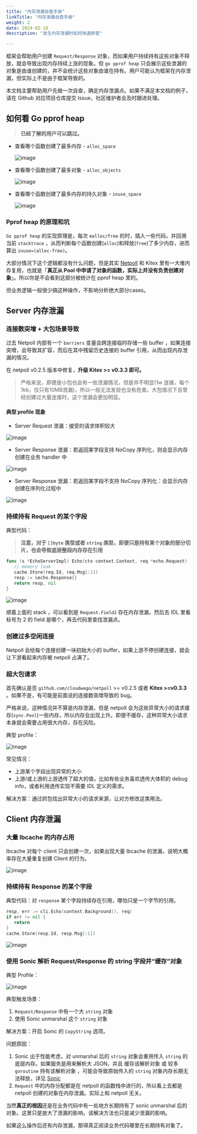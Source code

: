 ```yaml
---
title: "内存泄漏自查手册"
linkTitle: "内存泄漏自查手册"
weight: 2
date: 2024-02-18
description: "发生内存泄漏时如何快速排查"

---
```


框架会帮助用户创建 `Request/Response` 对象，而如果用户持续持有这些对象不释放，就会导致出现内存持续上涨的现象。但 `go pprof heap` 只会展示这些泄漏的对象是由谁创建的，并不会统计这些对象由谁在持有。用户可能认为框架在内存泄漏，但实际上不是由于框架导致的。

本文档主要帮助用户先做一次自查，确定内存泄漏点。如果不满足本文档的例子，请在 Github 对应项目仓库提交 Issue，社区维护者会及时跟进处理。

## 如何看 Go pprof heap

> **已经了解的用户可以跳过。**

- 查看哪个函数创建了最多内存 - `alloc_space`

  ![image](/img/blog/Kitex_self_check/alloc_space.png)
  
- 查看哪个函数创建了最多对象 - `alloc_objects`

  ![image](/img/blog/Kitex_self_check/alloc_objects.png)

- 查看哪个函数创建了最多内存的持久对象 - `inuse_space`

  ![image](/img/blog/Kitex_self_check/inuse_space.png)

### Pprof heap 的原理和坑

`Go pprof heap` 的实现原理是，每次 `malloc/free` 的时，插入一些代码，并回溯当前 `stacktrace` ，从而判断每个函数创建(`alloc`)和释放(`free`)了多少内存，进而算出 `inuse=(alloc-free)`。

大部分情况下这个逻辑都没有什么问题，但是其实 [Netpoll](https://www.cloudwego.io/zh/docs/netpoll/) 和 Kitex 里有一大堆内存复用，也就是「**真正从 Pool 中申请了对象的函数，实际上并没有负责创建对象**」。所以你是不会看到这部分被统计在 pprof heap 里的。

但业务逻辑一般很少搞这种操作，不影响分析绝大部分cases。

## Server 内存泄漏

### 连接数突增 + 大包场景导致

过去 Netpoll 内部有一个 `barriers` 变量会跨连接临时存储一些 buffer ，如果连接突增，会导致其扩容，而后在其中残留历史连接的 buffer 引用，从而出现内存泄漏的情况。

在 netpoll v0.2.5 版本中修复，**升级 Kitex >= v0.3.3 即可。**

> 严格来说，即便是小包也会有一些泄漏情况，但是并不明显(1w 连接，每个1kb，仅只有10MB泄漏)，所以一般无法发现也没有危害。大包情况下且曾经创建过大量连接时，这个泄漏会更加明显。

#### 典型 profile 现象

- Server Request 泄漏：接受的请求体积较大

![image](/img/blog/Kitex_self_check/server_req_leak.png)

- Server Response 泄漏：若返回某字段支持 NoCopy 序列化，则会显示内存创建在业务 handler 中

![image](/img/blog/Kitex_self_check/server_resp_leak.png)

- Server Response 泄漏：若返回某字段不支持 NoCopy 序列化：会显示内存创建在序列化过程中

![image](/img/blog/Kitex_self_check/server_resp_leak2.png)

### 持续持有 Request 的某个字段

典型代码：

> **注意，对于 `[]byte` 类型或者 `string` 类型，即便只是持有某个对象的部分切片，也会导致底层整段内存存在引用**

```go
func (s *EchoServerImpl) Echo(ctx context.Context, req *echo.Request) (*echo.Response, error) {
   // memory leak
   cache.Store(req.Id, req.Msg[:1])
   resp := &echo.Response{}
   return resp, nil
}
```

![image](/img/blog/Kitex_self_check/server_field_leak.png)

顺着上面的 stack ，可以看到是 `Request.Field2` 存在内存泄漏，然后去 IDL 里看标号为 2 的 field 是哪个，再去代码里查找泄漏点。

### 创建过多空闲连接

Netpoll 会给每个连接创建一块初始大小的 buffer，如果上游不停创建连接，就会让下游看起来内存被 netpoll 占满了。

### 超大包请求

首先确认是否 `github.com/cloudwego/netpoll` >= v0.2.5 或者 **Kitex >=v0.3.3** 。如果不是，有可能是前面说的连接数突增导致的 bug。

严格来说，这种情况并不算是内存泄漏，但是 netpoll 会为这些异常大小的请求缓存(`sync.Pool`)一些内存，所以内存会出现上升。即便不缓存，这种异常大小请求本身就会需要占用很大内存，存在风险。

典型 profile：

![image](/img/blog/Kitex_self_check/big_req.png)

常见情况：

- 上游某个字段出现异常的大小
- 上游/或上游的上游透传了超大的值，比如有些业务喜欢透传大体积的 debug info，或者利用透传实现不需要 IDL 定义的需求。

解决方案：通过抓包找出异常大小的请求来源，让对方修改这类用法。

## Client 内存泄漏

### 大量 lbcache 的内存占用

lbcache 对每个 client 只会创建一次，如果出现大量 lbcache 的泄漏，说明大概率存在大量重复创建 Client 的行为。

![image](/img/blog/Kitex_self_check/many_cli.png)

### 持续持有 Response 的某个字段

典型代码：对 `response` 某个字段持续存在引用，哪怕只是一个字节的引用。

```go
resp, err := cli.Echo(context.Background(), req)
if err != nil {
   return
}
cache.Store(resp.Id, resp.Msg[:1])
```

![image](/img/blog/Kitex_self_check/client_field_leak.png)

### 使用 Sonic 解析 Request/Response 的 string 字段并“缓存”对象

典型 Profile：

![image](/img/blog/Kitex_self_check/cache_sonic_obj.png)

典型触发场景：

1. `Request/Response` 中有一个大 `string` 对象
2. 使用 Sonic unmarshal 这个 `string` 对象

解决方案：开启 Sonic 的 `CopyString` 选项。

问题原因：

1. Sonic 出于性能考虑，对 unmarshal 后的 `string` 对象会重用传入 `string` 的底层内存。如果服务是用来解析大 JSON，并且 缓存该解析对象 或 较多`goroutine` 持有该解析对象 ，可能会导致原始传入的 `string` 对象内存长期无法释放，详见 [Sonic](https://github.com/bytedance/sonic) 
2. `Request` 中的内存分配都是在 netpoll 的函数栈中进行的，所以看上去都是 netpoll 创建的对象在内存泄漏。实际上和 netpoll 无关。

当然**真正的根因**还是在业务代码中有一处地方长期持有了 sonic unmarshal 后的对象。这里只是放大了泄漏的影响，该解决方法也只是减少泄漏的影响。

如果这么操作后还有内存泄漏，那得真正阅读业务代码哪里在长期持有对象了。

